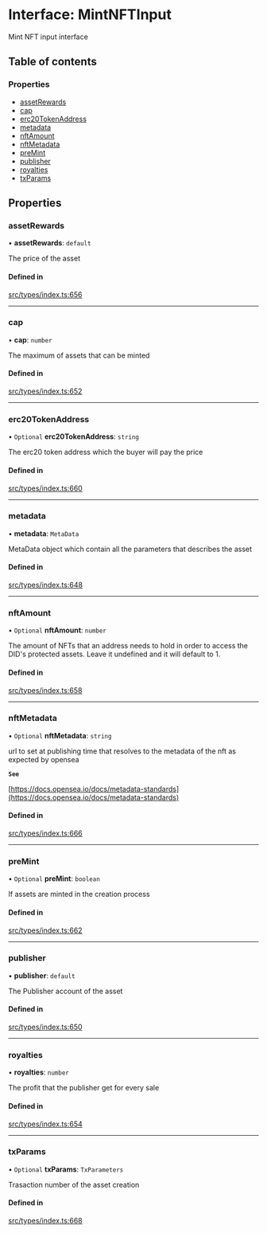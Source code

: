 # Interface: MintNFTInput

Mint NFT input interface

## Table of contents

### Properties

- [assetRewards](MintNFTInput.md#assetrewards)
- [cap](MintNFTInput.md#cap)
- [erc20TokenAddress](MintNFTInput.md#erc20tokenaddress)
- [metadata](MintNFTInput.md#metadata)
- [nftAmount](MintNFTInput.md#nftamount)
- [nftMetadata](MintNFTInput.md#nftmetadata)
- [preMint](MintNFTInput.md#premint)
- [publisher](MintNFTInput.md#publisher)
- [royalties](MintNFTInput.md#royalties)
- [txParams](MintNFTInput.md#txparams)

## Properties

### assetRewards

• **assetRewards**: `default`

The price of the asset

#### Defined in

[src/types/index.ts:656](https://github.com/nevermined-io/components-catalog/blob/658432b/lib/src/types/index.ts#L656)

___

### cap

• **cap**: `number`

The maximum of assets that can be minted

#### Defined in

[src/types/index.ts:652](https://github.com/nevermined-io/components-catalog/blob/658432b/lib/src/types/index.ts#L652)

___

### erc20TokenAddress

• `Optional` **erc20TokenAddress**: `string`

The erc20 token address which the buyer will pay the price

#### Defined in

[src/types/index.ts:660](https://github.com/nevermined-io/components-catalog/blob/658432b/lib/src/types/index.ts#L660)

___

### metadata

• **metadata**: `MetaData`

MetaData object which contain all the parameters that describes the asset

#### Defined in

[src/types/index.ts:648](https://github.com/nevermined-io/components-catalog/blob/658432b/lib/src/types/index.ts#L648)

___

### nftAmount

• `Optional` **nftAmount**: `number`

The amount of NFTs that an address needs to hold in order to access the DID's protected assets. Leave it undefined and it will default to 1.

#### Defined in

[src/types/index.ts:658](https://github.com/nevermined-io/components-catalog/blob/658432b/lib/src/types/index.ts#L658)

___

### nftMetadata

• `Optional` **nftMetadata**: `string`

url to set at publishing time that resolves to the metadata of the nft as expected by opensea

**`See`**

[https://docs.opensea.io/docs/metadata-standards](https://docs.opensea.io/docs/metadata-standards)

#### Defined in

[src/types/index.ts:666](https://github.com/nevermined-io/components-catalog/blob/658432b/lib/src/types/index.ts#L666)

___

### preMint

• `Optional` **preMint**: `boolean`

If assets are minted in the creation process

#### Defined in

[src/types/index.ts:662](https://github.com/nevermined-io/components-catalog/blob/658432b/lib/src/types/index.ts#L662)

___

### publisher

• **publisher**: `default`

The Publisher account of the asset

#### Defined in

[src/types/index.ts:650](https://github.com/nevermined-io/components-catalog/blob/658432b/lib/src/types/index.ts#L650)

___

### royalties

• **royalties**: `number`

The profit that the publisher get for every sale

#### Defined in

[src/types/index.ts:654](https://github.com/nevermined-io/components-catalog/blob/658432b/lib/src/types/index.ts#L654)

___

### txParams

• `Optional` **txParams**: `TxParameters`

Trasaction number of the asset creation

#### Defined in

[src/types/index.ts:668](https://github.com/nevermined-io/components-catalog/blob/658432b/lib/src/types/index.ts#L668)

